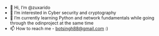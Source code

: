 - 👋 Hi, I’m @zuxarido
- 👀 I’m interested in Cyber security and cryptography
- 🌱 I’m currently learning Python and network fundamentals while going through the odinproject at the same time
- 📫 How to reach me - botsingh88@gmail.com 
:)

